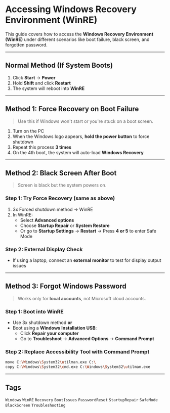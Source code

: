 # Accessing Windows Recovery Environment (WinRE)

This guide covers how to access the **Windows Recovery Environment (WinRE)** under different scenarios like boot failure, black screen, and forgotten password.

---

## Normal Method (If System Boots)

1. Click **Start** → **Power**
2. Hold **Shift** and click **Restart**
3. The system will reboot into **WinRE**

---

## Method 1: Force Recovery on Boot Failure

> Use this if Windows won't start or you're stuck on a boot screen.

1. Turn on the PC
2. When the Windows logo appears, **hold the power button** to force shutdown
3. Repeat this process **3 times**
4. On the 4th boot, the system will auto-load **Windows Recovery**

---

## Method 2: Black Screen After Boot

> Screen is black but the system powers on.

### Step 1: Try Force Recovery (same as above)

1. 3x Forced shutdown method → WinRE
2. In WinRE:
   - Select **Advanced options**
   - Choose **Startup Repair** or **System Restore**
   - Or go to **Startup Settings** → **Restart** → Press **4 or 5** to enter Safe Mode

### Step 2: External Display Check

- If using a laptop, connect an **external monitor** to test for display output issues

---

## Method 3: Forgot Windows Password

> Works only for **local accounts**, not Microsoft cloud accounts.

### Step 1: Boot into WinRE

- Use 3x shutdown method **or**
- Boot using a **Windows Installation USB**:
  - Click **Repair your computer**
  - Go to **Troubleshoot** → **Advanced Options** → **Command Prompt**

### Step 2: Replace Accessibility Tool with Command Prompt

```bash
move C:\Windows\System32\utilman.exe C:\
copy C:\Windows\System32\cmd.exe C:\Windows\System32\utilman.exe
```

---

## Tags  

`Windows` `WinRE` `Recovery` `BootIssues` `PasswordReset` `StartupRepair` `SafeMode` `BlackScreen` `Troubleshooting`
